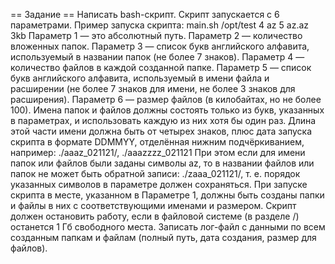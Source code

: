 == Задание ==
Написать bash-скрипт. Скрипт запускается с 6 параметрами. Пример запуска скрипта: 
main.sh /opt/test 4 az 5 az.az 3kb
Параметр 1 — это абсолютный путь. 
Параметр 2 — количество вложенных папок. 
Параметр 3 — список букв английского алфавита, используемый в названии папок (не более 7 знаков). 
Параметр 4 — количество файлов в каждой созданной папке. 
Параметр 5 — список букв английского алфавита, используемый в имени файла и расширении (не более 7 знаков для имени, не более 3 знаков для расширения). 
Параметр 6 — размер файлов (в килобайтах, но не более 100).
Имена папок и файлов должны состоять только из букв, указанных в параметрах, и использовать каждую из них хотя бы один раз.
Длина этой части имени должна быть от четырех знаков, плюс дата запуска скрипта в формате DDMMYY, отделённая нижним подчёркиванием, например: 
./aaaz_021121/, ./aaazzzz_021121
При этом если для имени папок или файлов были заданы символы az, то в названии файлов или папок не может быть обратной записи: 
./zaaa_021121/, т. е. порядок указанных символов в параметре должен сохраняться.
При запуске скрипта в месте, указанном в Параметре 1, должны быть созданы папки и файлы в них с соответствующими именами и размером.
Скрипт должен остановить работу, если в файловой системе (в разделе /) останется 1 Гб свободного места.
Записать лог-файл с данными по всем созданным папкам и файлам (полный путь, дата создания, размер для файлов).
